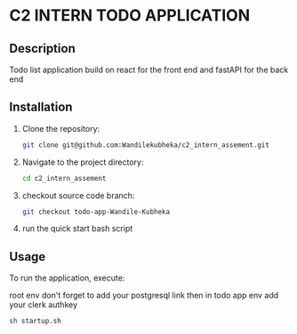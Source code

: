 # C2 INTERN TODO APPLICATION

## Description

Todo list application build on react for the front end and fastAPI for the back end

## Installation

1. Clone the repository:
   ```sh
   git clone git@github.com:Wandilekubheka/c2_intern_assement.git
   ```
2. Navigate to the project directory:
   ```sh
   cd c2_intern_assement
   ```

3. checkout source code branch:

   ```sh
   git checkout todo-app-Wandile-Kubheka
   ```

4. run the quick start bash script

## Usage

To run the application, execute:

root env don't forget to add your postgresql link then in todo app env add your clerk authkey

```sh
sh startup.sh
```
